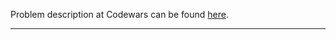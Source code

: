 Problem description at Codewars can be found
[here](https://www.codewars.com/kata/5641a03210e973055a00000d/train/python).

-------------


